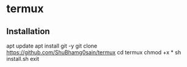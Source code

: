 # termux

## Installation
apt update
apt install git -y
git clone https://github.com/ShuBhamg0sain/termux
cd termux
chmod +x *
sh install.sh
exit
